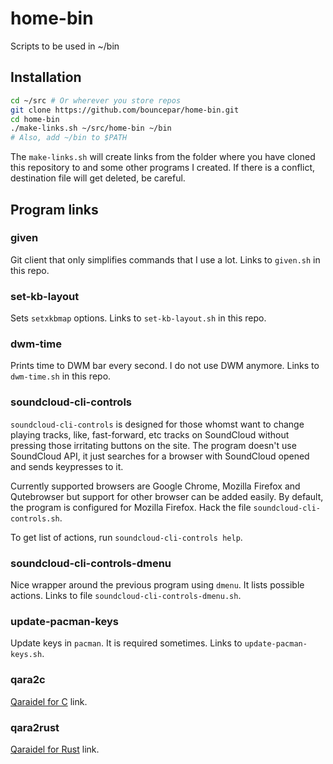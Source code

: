# home-bin

Scripts to be used in ~/bin

## Installation

```sh
cd ~/src # Or wherever you store repos
git clone https://github.com/bouncepar/home-bin.git
cd home-bin
./make-links.sh ~/src/home-bin ~/bin
# Also, add ~/bin to $PATH
```

The `make-links.sh` will create links from the folder where you have cloned this repository to and some other programs I created. If there is a conflict, destination file will get deleted, be careful.

## Program links

### given

Git client that only simplifies commands that I use a lot. Links to `given.sh` in this repo.

### set-kb-layout

Sets `setxkbmap` options. Links to `set-kb-layout.sh` in this repo.

### dwm-time

Prints time to DWM bar every second. I do not use DWM anymore. Links to `dwm-time.sh` in this repo.

### soundcloud-cli-controls

`soundcloud-cli-controls` is designed for those whomst want to change playing tracks, like, fast-forward, etc tracks on SoundCloud without pressing those irritating buttons on the site. The program doesn't use SoundCloud API, it just searches for a browser with SoundCloud opened and sends keypresses to it.

Currently supported browsers are Google Chrome, Mozilla Firefox and Qutebrowser but support for other browser can be added easily. By default, the program is configured for Mozilla Firefox. Hack the file `soundcloud-cli-controls.sh`.

To get list of actions, run `soundcloud-cli-controls help`.

### soundcloud-cli-controls-dmenu

Nice wrapper around the previous program using `dmenu`. It lists possible actions. Links to file `soundcloud-cli-controls-dmenu.sh`.

### update-pacman-keys

Update keys in `pacman`. It is required sometimes. Links to `update-pacman-keys.sh`.

### qara2c

[Qaraidel for C](https://github.com/bouncepaw/qara2c) link.

### qara2rust

[Qaraidel for Rust](https://github.com/bouncepaw/qara2rust) link.


